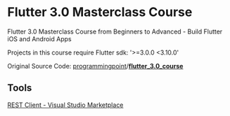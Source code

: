 # Flutter 3.0 Masterclass Course
Flutter 3.0 Masterclass Course from Beginners to Advanced - Build Flutter iOS and Android Apps

Projects in this course require Flutter sdk: '>=3.0.0 <3.10.0'

Original Source Code: [programmingpoint](https://github.com/programmingpoint)/**[flutter_3.0_course](https://github.com/programmingpoint/flutter_3.0_course)**

## Tools

[REST Client - Visual Studio Marketplace](https://marketplace.visualstudio.com/items?itemName=humao.rest-client)

